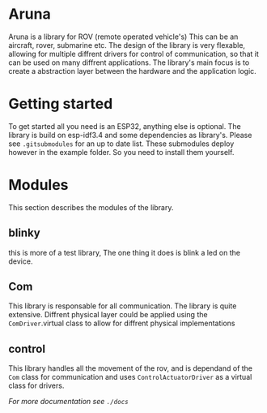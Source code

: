 # Aruna

Aruna is a library for ROV (remote operated vehicle's) This can be an aircraft, rover, submarine etc. 
The design of the library is very flexable, allowing for multiple diffrent drivers for control of communication, so that it can be used on many diffrent applications. The library's main focus is to create a abstraction layer between the hardware and the application logic.

# Getting started

To get started all you need is an ESP32, anything else is optional. The library is build on esp-idf3.4 and some dependencies as library's. Please see `.gitsubmodules` for an up to date list. These submodules deploy however in the example folder. So you need to install them yourself.

# Modules

This section describes the modules of the library.

## blinky

this is more of a test library, The one thing it does is blink a led on the device.

## Com

This library is responsable for all communication. The library is quite extensive. Diffrent physical layer could be applied using the `ComDriver`.virtual class to allow for diffrent physical implementations

## control

This library handles all the movement of the rov, and is dependand of the `Com` class for communication and uses `ControlActuatorDriver` as a virtual class for drivers.


*For more documentation see `./docs`*